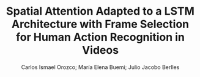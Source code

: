 ---
paperId: 29
author: Carlos Ismael Orozco; Marı́a Elena Buemi; Julio Jacobo Berlles
title: Spatial Attention Adapted to a LSTM Architecture with Frame Selection for Human Action Recognition in Videos
pdf: paper_29.pdf
poster: 
pitch: 
type: Oral
topic: computer vision
category: Extended Abstract
link: --
conference: icml
year: 2021
tags: icml-2021
---